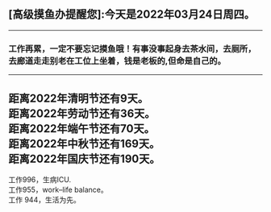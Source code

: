 ## [高级摸鱼办提醒您]:今天是2022年03月24日周四。
---
### 工作再累，一定不要忘记摸鱼哦！有事没事起身去茶水间，去厕所，去廊道走走别老在工位上坐着，钱是老板的,但命是自己的。
---
距离2022年清明节还有9天。  
距离2022年劳动节还有36天。  
距离2022年端午节还有70天。  
距离2022年中秋节还有169天。  
距离2022年国庆节还有190天。  
---
工作996，生病ICU.  
工作955，work–life balance。  
工作 944，生活为先。